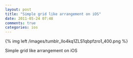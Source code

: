 ```yaml
---
layout: post
title: "Simple grid like arrangement on iOS"
date: 2011-05-24 07:48
comments: true
categories: ios
---
```


{% img left /images/tumblr_llo4kq1ZLS1qbpfzro1_400.png %}

Simple grid like arrangement on iOS

